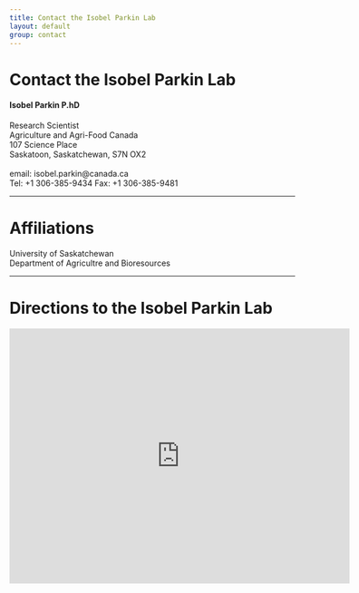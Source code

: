 ```yaml
---
title: Contact the Isobel Parkin Lab
layout: default
group: contact
---
```


# Contact the Isobel Parkin Lab


<div class="row">

<div class="col-md-4">

  <h4>Isobel Parkin P.hD </h4>
  Research Scientist  <br>
  Agriculture and Agri-Food Canada  <br>
  107 Science Place <br>
  Saskatoon, Saskatchewan, S7N OX2  <br>
  <br>
  email: isobel.parkin@canada.ca <br>
  Tel: +1 306-385-9434
  Fax: +1 306-385-9481

</div>

</div>

* * *

# Affiliations

<div class="row">

<div class="col-md-4">

University of Saskatchewan<br>
Department of Agricultre and Bioresources<br>

</div>

</div>

* * *

# Directions to the Isobel Parkin Lab

<div class="google-maps">
	<iframe src="https://www.google.com/maps/place/Saskatoon+Research+and+Development+Centre/@52.1339442,-106.6347101,17.85z/data=!4m5!3m4!1s0x0:0xc1a21b15f1e01f2a!8m2!3d52.1336115!4d-106.6352387" width="600" height="450" frameborder="0" style="border:0" allowfullscreen></iframe>
</div>
